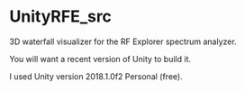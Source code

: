 # UnityRFE_src

3D waterfall visualizer for the RF Explorer spectrum analyzer.

You will want a recent version of Unity to build it.

I used Unity version 2018.1.0f2 Personal (free).

